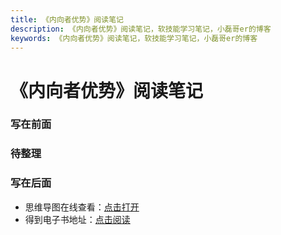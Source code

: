 ```yaml
---
title: 《内向者优势》阅读笔记
description: 《内向者优势》阅读笔记，软技能学习笔记，小磊哥er的博客
keywords: 《内向者优势》阅读笔记，软技能学习笔记，小磊哥er的博客
--- 
```


# 《内向者优势》阅读笔记

### 写在前面

### 待整理

### 写在后面
- 思维导图在线查看：[点击打开](/attachment/32.《内向者优势》.svg)
- 得到电子书地址：[点击阅读](https://www.dedao.cn/ebook/detail?id=N5lDqb9b47pXZxGn1kBzPlMyQArYv0q61EWqe85E2aVKdo9jNgOLRmDJ6nXLm16K)